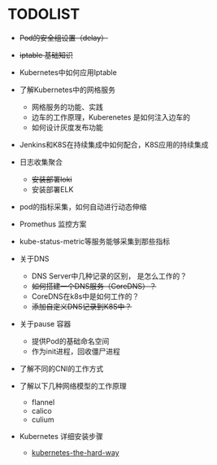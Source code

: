 # TODOLIST

- ~~Pod的安全组设置（delay）~~

- ~~iptable 基础知识~~

- Kubernetes中如何应用Iptable

- 了解Kubernetes中的网格服务
    
    - 网格服务的功能、实践
    - 边车的工作原理，Kuberenetes 是如何注入边车的
    - 如何设计灰度发布功能
    
- Jenkins和K8S在持续集成中如何配合，K8S应用的持续集成

- 日志收集聚合

    - ~~安装部署loki~~ 
    - 安装部署ELK

- pod的指标采集，如何自动进行动态伸缩

- Promethus 监控方案
- kube-status-metric等服务能够采集到那些指标

- 关于DNS
    - DNS Server中几种记录的区别， 是怎么工作的？
    - ~~如何搭建一个DNS服务（CoreDNS）？~~
    - CoreDNS在k8s中是如何工作的？
    - ~~添加自定义DNS记录到K8S中？~~
    
- 关于pause 容器

    - 提供Pod的基础命名空间
    - 作为init进程，回收僵尸进程

- 了解不同的CNI的工作方式 
- 了解以下几种网络模型的工作原理
    
    - flannel
    - calico
    - culium

- Kubernetes 详细安装步骤

    - [kubernetes-the-hard-way](https://github.com/kelseyhightower/kubernetes-the-hard-way)

